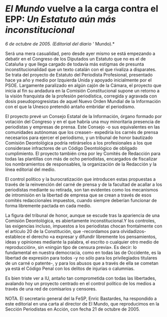 # *El Mundo* vuelve a la carga contra el EPP: *Un Estatuto aún más inconstitucional*

*6 de octubre de 2005. (Editorial del diario ‘* Mundo).*

Será una mera casualidad, pero desde ayer mismo se está empezando a debatir en el Congreso de los Diputados un Estatuto que no es el de Cataluña y que llega cargado de todavía más estigmas de presunta inconstitucionalidad que un texto catalán con el que rivaliza a disparates. Se trata del proyecto de Estatuto del Periodista Profesional, presentado hace ya año y medio por Izquierda Unida y apoyado inicialmente por el PSOE. Largamente paralizado en algún cajón de la Cámara, el proyecto que inicia al fin su andadura en la Comisión Constitucional supone un retorno a la visión franquista de la profesión periodística, corregida y agravada con dosis pseudoprogresistas de aquel Nuevo Orden Mundial de la Información con el que la Unesco pretendió antaño embridar el periodismo.

El proyecto prevé un Consejo Estatal de la Información, órgano formado por votación del Congreso y en el que habría una muy minoritaria presencia de periodistas y empresas de prensa. Este Consejo -o sus equivalentes en las comunidades autónomas que los creasen- expediría los carnés de prensa necesarios para ejercer el periodismo, y un tribunal de honor bautizado Comisión Deontológica podría retirárselos a los profesionales a los que considerase infractores de un Código Deontológico de obligado cumplimiento. El proyecto también crea por ley Comités de Redacción para todas las plantillas con más de ocho periodistas, encargados de fiscalizar los nombramientos de responsables, la organización de la Redacción y la línea editorial del medio.

El control político y la burocratización que introducen estas propuestas a través de la reinvención del carné de prensa y de la facultad de acallar a los periodistas mediante su retirada, son tan evidentes como los mecanismos de intromisión en la libertad de empresa que se crean a través de esos comités redaccionales impuestos, cuando siempre deberían funcionar de forma libremente pactada en cada medio.

La figura del tribunal de honor, aunque se escude tras la apariencia de una Comisión Deontológica, es abiertamente inconstitucional.Y los controles, las exigencias incluso, impuestos a los periodistas chocan frontalmente con el artículo 20 de la Constitución, que -recordamos para olvidadizos- establece el derecho «a expresar y difundir libremente los pensamientos, ideas y opiniones mediante la palabra, el escrito o cualquier otro medio de reproducción», sin «ningún tipo de censura previa». Es decir: lo fundamental en nuestra democracia, como en todas las de Occidente, es la libertad de expresión para todos -y no sólo para los privilegiados titulares de un carné o patente-, y para los abusos que a través de ella se cometan ya está el Código Penal con los delitos de injurias o calumnias.

Es bien triste ver a IU, antaño tan comprometida con todas las libertades, avalando hoy un proyecto centrado en el control político de los medios a través de una red de comisarios y censores.

NOTA. El secretario general del la FeSP, Enric Bastardes, ha respondido a este editorial en una carta al director de El Mundo, que reproducimos en la Sección Periodistas en Acción, con fecha 21 de octubre de 2005.
